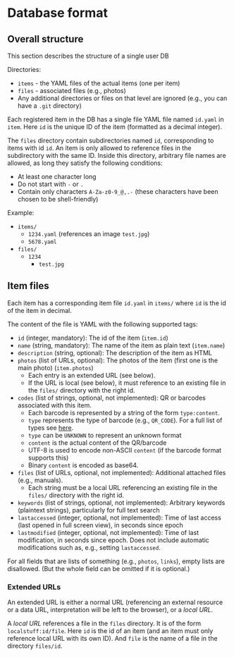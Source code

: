 # Database format

## Overall structure

This section describes the structure of a single user DB

Directories:
* `items` - the YAML files of the actual items (one per item)
* `files` - associated files (e.g., photos)
* Any additional directories or files on that level are ignored (e.g., you can have a `.git` directory)

Each registered item in the DB has a single file YAML file named `id.yaml` in `item`.
Here `id` is the unique ID of the item (formatted as a decimal integer).

The `files` directory contain subdirectories named `id`, corresponding to items with id `id`.
An item is only allowed to reference files in the subdirectory with the same ID.
Inside this directory, arbitrary file names are allowed, as long they satisfy the following conditions:
* At least one character long
* Do not start with `-` or `.`
* Contain only characters `A-Za-z0-9_@,.-` (these characters have been chosen to be shell-friendly)

Example:
* `items/`
  * `1234.yaml` (references an image `test.jpg`)
  * `5678.yaml`
* `files/`
  * `1234`
    * `test.jpg`

## Item files

Each item has a corresponding item file `id.yaml` in `items/` where `id` is the id of the item in decimal.

The content of the file is YAML with the following supported tags:
* `id` (integer, mandatory): The id of the item (`item.id`)
* `name` (string, mandatory): The name of the item as plain text (`item.name`)
* `description` (string, optional): The description of the item as HTML
* `photos` (list of URLs, optional): The photos of the item (first one is the main photo) (`item.photos`)
  * Each entry is an extended URL (see below).
  * If the URL is local (see below), it must reference to an existing file in the `files/` directory with the right id.
* `codes` (list of strings, optional, not implemented):
  QR or barcodes associated with this item.
  * Each barcode is represented by a string of the form `type:content`.
  * `type` represents the type of barcode (e.g., `QR_CODE`). For a full list of types see [here](https://github.com/mebjas/html5-qrcode/#supported-code-formats).
  * `type` can be `UNKNOWN` to represent an unknown format
  * `content` is the actual content of the QR/barcode
  * UTF-8 is used to encode non-ASCII `content` (if the barcode format supports this)
  * Binary `content` is encoded as base64.
* `files` (list of URLs, optional, not implemented): 
  Additional attached files (e.g., manuals).
  * Each string must be a local URL referencing an existing file in the `files/` directory with the right id.
* `keywords` (list of strings, optional, not implemented):
  Arbitrary keywords (plaintext strings), particularly for full text search
* `lastaccessed` (integer, optional, not implemented): Time of last access (last opened in full screen view), in seconds since epoch
* `lastmodified` (integer, optional, not implemented): Time of last modification, in seconds since epoch.
  Does not include automatic modifications such as, e.g., setting `lastaccessed`.

For all fields that are lists of something (e.g., `photos`, `links`), empty lists are disallowed.
(But the whole field can be omitted if it is optional.)

### Extended URLs

An extended URL is either a normal URL (referencing an external resource or a data URL,
interpretation will be left to the browser), or a *local URL*.

A *local URL* references a file in the `files` directory.
It is of the form `localstuff:id/file`.
Here `id` is the id of an item (and an item must only reference local URL with its own ID).
And `file` is the name of a file in the directory `files/id`.

